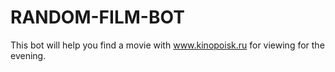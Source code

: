 # RANDOM-FILM-BOT
This bot will help you find a movie with www.kinopoisk.ru for viewing for the evening.
